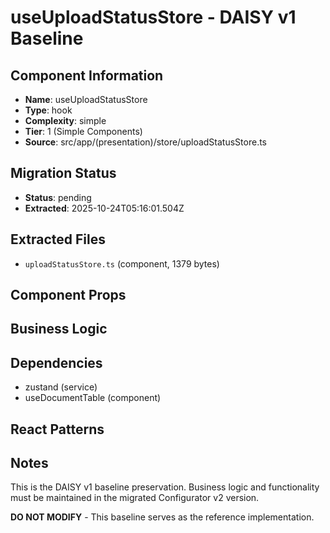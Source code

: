 # useUploadStatusStore - DAISY v1 Baseline

## Component Information

- **Name**: useUploadStatusStore
- **Type**: hook
- **Complexity**: simple
- **Tier**: 1 (Simple Components)
- **Source**: src/app/(presentation)/store/uploadStatusStore.ts

## Migration Status

- **Status**: pending
- **Extracted**: 2025-10-24T05:16:01.504Z

## Extracted Files

- `uploadStatusStore.ts` (component, 1379 bytes)

## Component Props



## Business Logic



## Dependencies

- zustand (service)
- useDocumentTable (component)

## React Patterns



## Notes

This is the DAISY v1 baseline preservation. Business logic and functionality
must be maintained in the migrated Configurator v2 version.

**DO NOT MODIFY** - This baseline serves as the reference implementation.
